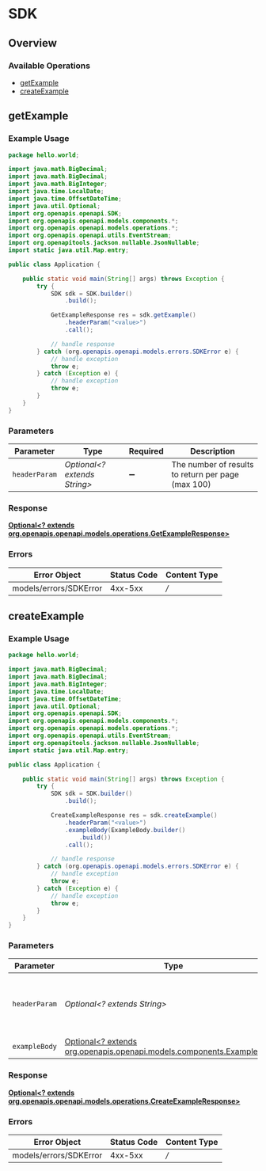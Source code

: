 # SDK


## Overview

### Available Operations

* [getExample](#getexample)
* [createExample](#createexample)

## getExample

### Example Usage

```java
package hello.world;

import java.math.BigDecimal;
import java.math.BigDecimal;
import java.math.BigInteger;
import java.time.LocalDate;
import java.time.OffsetDateTime;
import java.util.Optional;
import org.openapis.openapi.SDK;
import org.openapis.openapi.models.components.*;
import org.openapis.openapi.models.operations.*;
import org.openapis.openapi.utils.EventStream;
import org.openapitools.jackson.nullable.JsonNullable;
import static java.util.Map.entry;

public class Application {

    public static void main(String[] args) throws Exception {
        try {
            SDK sdk = SDK.builder()
                .build();

            GetExampleResponse res = sdk.getExample()
                .headerParam("<value>")
                .call();

            // handle response
        } catch (org.openapis.openapi.models.errors.SDKError e) {
            // handle exception
            throw e;
        } catch (Exception e) {
            // handle exception
            throw e;
        }
    }
}
```

### Parameters

| Parameter                                          | Type                                               | Required                                           | Description                                        |
| -------------------------------------------------- | -------------------------------------------------- | -------------------------------------------------- | -------------------------------------------------- |
| `headerParam`                                      | *Optional<? extends String>*                       | :heavy_minus_sign:                                 | The number of results to return per page (max 100) |


### Response

**[Optional<? extends org.openapis.openapi.models.operations.GetExampleResponse>](../../models/operations/GetExampleResponse.md)**
### Errors

| Error Object           | Status Code            | Content Type           |
| ---------------------- | ---------------------- | ---------------------- |
| models/errors/SDKError | 4xx-5xx                | */*                    |

## createExample

### Example Usage

```java
package hello.world;

import java.math.BigDecimal;
import java.math.BigDecimal;
import java.math.BigInteger;
import java.time.LocalDate;
import java.time.OffsetDateTime;
import java.util.Optional;
import org.openapis.openapi.SDK;
import org.openapis.openapi.models.components.*;
import org.openapis.openapi.models.operations.*;
import org.openapis.openapi.utils.EventStream;
import org.openapitools.jackson.nullable.JsonNullable;
import static java.util.Map.entry;

public class Application {

    public static void main(String[] args) throws Exception {
        try {
            SDK sdk = SDK.builder()
                .build();

            CreateExampleResponse res = sdk.createExample()
                .headerParam("<value>")
                .exampleBody(ExampleBody.builder()
                    .build())
                .call();

            // handle response
        } catch (org.openapis.openapi.models.errors.SDKError e) {
            // handle exception
            throw e;
        } catch (Exception e) {
            // handle exception
            throw e;
        }
    }
}
```

### Parameters

| Parameter                                                                                                        | Type                                                                                                             | Required                                                                                                         | Description                                                                                                      |
| ---------------------------------------------------------------------------------------------------------------- | ---------------------------------------------------------------------------------------------------------------- | ---------------------------------------------------------------------------------------------------------------- | ---------------------------------------------------------------------------------------------------------------- |
| `headerParam`                                                                                                    | *Optional<? extends String>*                                                                                     | :heavy_minus_sign:                                                                                               | The number of results to return per page (max 100)                                                               |
| `exampleBody`                                                                                                    | [Optional<? extends org.openapis.openapi.models.components.ExampleBody>](../../models/components/ExampleBody.md) | :heavy_minus_sign:                                                                                               | N/A                                                                                                              |


### Response

**[Optional<? extends org.openapis.openapi.models.operations.CreateExampleResponse>](../../models/operations/CreateExampleResponse.md)**
### Errors

| Error Object           | Status Code            | Content Type           |
| ---------------------- | ---------------------- | ---------------------- |
| models/errors/SDKError | 4xx-5xx                | */*                    |
